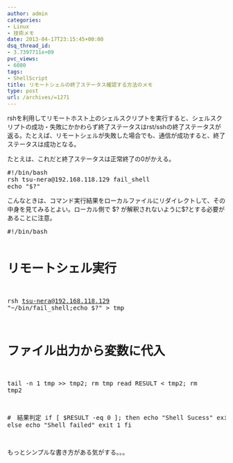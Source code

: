 ```yaml
---
author: admin
categories:
- Linux
- 技術メモ
date: 2013-04-17T23:15:45+00:00
dsq_thread_id:
- 3.7397711e+09
pvc_views:
- 6080
tags:
- ShellScript
title: リモートシェルの終了ステータス確認する方法のメモ
type: post
url: /archives/=1271
---
```


rshを利用してリモートホスト上のシェルスクリプトを実行すると、シェルスクリプトの成功・失敗にかかわらず終了ステータスはrst/sshの終了ステータスが返る。たとえば、リモートシェルが失敗した場合でも、通信が成功すると、終了ステータスは成功となる。

たとえは、これだと終了ステータスは正常終了の0がかえる。

<div style="padding-bottom: 0px; margin: 0px; padding-left: 0px; padding-right: 0px; display: inline; float: none; padding-top: 0px" id="scid:812469c5-0cb0-4c63-8c15-c81123a09de7:4fa9690a-094c-49ae-8c5a-fd758f6326ab" class="wlWriterEditableSmartContent">
  <pre name="code" class="c">#!/bin/bash
rsh tsu-nera@192.168.118.129 fail_shell
echo "$?"</pre>
</div>

こんなときは、コマンド実行結果をローカルファイルにリダイレクトして、その中身を見てみるとよい。ローカル側で $? が解釈されないように\$?とする必要があることに注意。

<div style="padding-bottom: 0px; margin: 0px; padding-left: 0px; padding-right: 0px; display: inline; float: none; padding-top: 0px" id="scid:812469c5-0cb0-4c63-8c15-c81123a09de7:eb42a215-5a5f-4a4b-b57f-c1c87410d5d1" class="wlWriterEditableSmartContent">
  <pre name="code" class="c">#!/bin/bash

# リモートシェル実行
rsh tsu-nera@192.168.118.129 "~/bin/fail_shell;echo \$?" &gt; tmp

# ファイル出力から変数に代入
tail -n 1 tmp &gt;&gt; tmp2; rm tmp
read RESULT &lt; tmp2;    rm tmp2

#　結果判定
if [ $RESULT -eq 0 ]; then
    echo "Shell Sucess"
    exit 0
else
    echo "Shell failed"
    exit 1
fi

</pre>
</div>

もっとシンプルな書き方がある気がする。。。